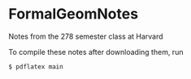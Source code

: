 # FormalGeomNotes
Notes from the 278 semester class at Harvard

To compile these notes after downloading them, run

    $ pdflatex main
